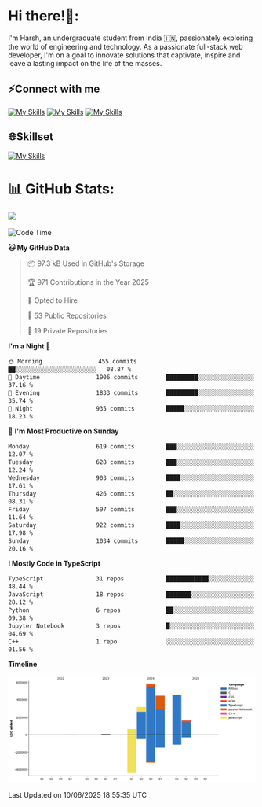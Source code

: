 
# Hi there!👋:
<p> I'm Harsh, an undergraduate student from India 🇮🇳, passionately exploring the world of engineering and technology. As a passionate full-stack web developer, I'm on a goal to innovate solutions that captivate, inspire and leave a lasting impact on the life of the masses. </p>

## ⚡Connect with me

[![My Skills](https://skillicons.dev/icons?i=gmail)](mailto:harshpandey.tech@gmail.com) [![My Skills](https://skillicons.dev/icons?i=linkedin)](https://linkedin.com/in/harsh3dev) [![My Skills](https://skillicons.dev/icons?i=twitter)](https://x.com/harshxai)

## 🌐Skillset
[![My Skills](https://skillicons.dev/icons?i=js,ts,react,nextjs,nodejs,tailwind,mongo,express,postgres,prisma,html,css,docker,aws,cpp,git,vscode,figma)](https://skillicons.dev)


# 📊 GitHub Stats:
![](https://komarev.com/ghpvc/?username=harsh3dev)

<!--START_SECTION:waka-->
![Code Time](http://img.shields.io/badge/Code%20Time-148%20hrs%2033%20mins-blue)

**🐱 My GitHub Data** 

> 📦 97.3 kB Used in GitHub's Storage 
 > 
> 🏆 971 Contributions in the Year 2025
 > 
> 💼 Opted to Hire
 > 
> 📜 53 Public Repositories 
 > 
> 🔑 19 Private Repositories 
 > 
**I'm a Night 🦉** 

```text
🌞 Morning                455 commits         ██░░░░░░░░░░░░░░░░░░░░░░░   08.87 % 
🌆 Daytime                1906 commits        █████████░░░░░░░░░░░░░░░░   37.16 % 
🌃 Evening                1833 commits        █████████░░░░░░░░░░░░░░░░   35.74 % 
🌙 Night                  935 commits         █████░░░░░░░░░░░░░░░░░░░░   18.23 % 
```
📅 **I'm Most Productive on Sunday** 

```text
Monday                   619 commits         ███░░░░░░░░░░░░░░░░░░░░░░   12.07 % 
Tuesday                  628 commits         ███░░░░░░░░░░░░░░░░░░░░░░   12.24 % 
Wednesday                903 commits         ████░░░░░░░░░░░░░░░░░░░░░   17.61 % 
Thursday                 426 commits         ██░░░░░░░░░░░░░░░░░░░░░░░   08.31 % 
Friday                   597 commits         ███░░░░░░░░░░░░░░░░░░░░░░   11.64 % 
Saturday                 922 commits         ████░░░░░░░░░░░░░░░░░░░░░   17.98 % 
Sunday                   1034 commits        █████░░░░░░░░░░░░░░░░░░░░   20.16 % 
```


**I Mostly Code in TypeScript** 

```text
TypeScript               31 repos            ████████████░░░░░░░░░░░░░   48.44 % 
JavaScript               18 repos            ███████░░░░░░░░░░░░░░░░░░   28.12 % 
Python                   6 repos             ██░░░░░░░░░░░░░░░░░░░░░░░   09.38 % 
Jupyter Notebook         3 repos             █░░░░░░░░░░░░░░░░░░░░░░░░   04.69 % 
C++                      1 repo              ░░░░░░░░░░░░░░░░░░░░░░░░░   01.56 % 
```



**Timeline**

![Lines of Code chart](https://raw.githubusercontent.com/harsh3dev/harsh3dev/main/assets/bar_graph.png)


 Last Updated on 10/06/2025 18:55:35 UTC
<!--END_SECTION:waka-->

